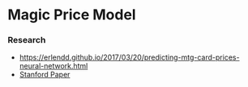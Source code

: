 # Magic Price Model

### Research
- https://erlendd.github.io/2017/03/20/predicting-mtg-card-prices-neural-network.html
- [Stanford Paper](https://github.com/camoverride/magic-price-model/blob/master/stanford-paper.pdf)
